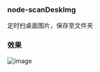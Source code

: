 ### node-scanDeskImg
定时扫桌面图片，保存至文件夹

### 效果
![image](http://images.cnblogs.com/cnblogs_com/zqzjs/885846/o_desk.gif)
